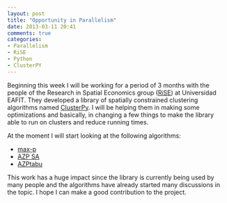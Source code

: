 ```yaml
---
layout: post
title: "Opportunity in Parallelism"
date: 2013-03-11 20:41
comments: true
categories: 
- Parallelism
- RiSE
- Python
- ClusterPY
---
```


Beginning this week I will be working for a period of 3 months with the people of the Research in Spatial Economics group ([RiSE](http://www.rise-group.org/)) at Universidad EAFIT. They developed a library of spatially constrained clustering algorithms named [ClusterPy](http://www.rise-group.org/risem/clusterpy/index.html). I will be helping them in making some optimizations and basically, in changing a few things to make the library able to run on clusters and reduce running times.

At the moment I will start looking at the following algorithms:

- [max-p](http://www.rise-group.org/risem/clusterpy/clusterpy0_9_9/endogenous.html#maxp-description)
- [AZP SA](http://www.rise-group.org/risem/clusterpy/clusterpy0_9_9/exogenous.html#azpsa-description)
- [AZPtabu](http://www.rise-group.org/risem/clusterpy/clusterpy0_9_9/exogenous.html#azpt-description)

This work has a huge impact since the library is currently being used by many people and the algorithms have already started many discussions in the topic. I hope I can make a good contribution to the project.
